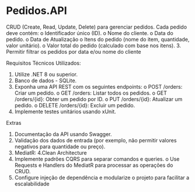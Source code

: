 # Pedidos.API

CRUD (Create, Read, Update, Delete) para gerenciar pedidos.
Cada pedido deve contém:
o Identificador único (ID).
o Nome do cliente.
o Data do pedido.
o Data de Atualização
o Itens do pedido (nome do item, quantidade, valor unitário).
o Valor total do pedido (calculado com base nos itens).
3. Permitir filtrar os pedidos por data e/ou nome do cliente

Requisitos Técnicos Utilizados:
1. Utilize .NET 8 ou superior.
2. Banco de dados  - SQLite.
3. Exponha uma API REST com os seguintes endpoints:
o POST /orders: Criar um pedido.
o GET /orders: Listar todos os pedidos.
o GET /orders/{id}: Obter um pedido por ID.
o PUT /orders/{id}: Atualizar um pedido.
o DELETE /orders/{id}: Excluir um pedido.
4. Implemente testes unitários usando xUnit.

Extras
1. Documentação da API usando Swagger.
2. Validação dos dados de entrada (por exemplo, não permitir valores negativos para
quantidade ou preço).
3.  MediatR:
4.Clean Architecture
5. Implemente padrões CQRS para separar comandos e queries.
o Use Requests e Handlers do MediatR para processar as operações do
CRUD.
6. Configure injeção de dependência e modularize o projeto para facilitar a
escalabilidade
